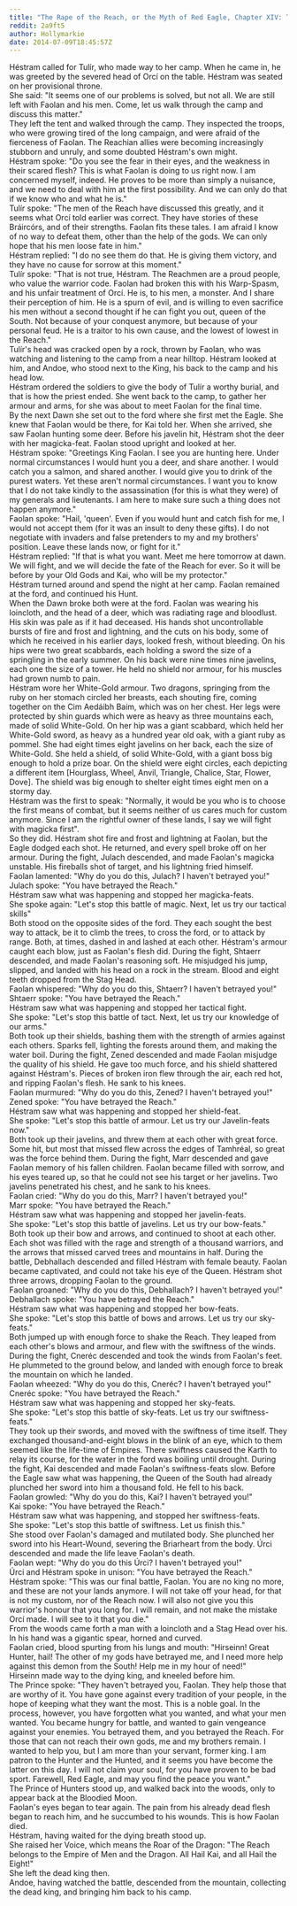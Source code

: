 ```yaml
---
title: "The Rape of the Reach, or the Myth of Red Eagle, Chapter XIV: The Last Battle"
reddit: 2a9ft5
author: Hollymarkie
date: 2014-07-09T18:45:57Z
---
```


Héstram called for Tulír, who made way to her camp. When he came in, he was greeted by the severed head of Orcí on the table. Héstram was seated on her provisional throne.  
She said: "It seems one of our problems is solved, but not all. We are still left with Faolan and his men. Come, let us walk through the camp and discuss this matter."  
They left the tent and walked through the camp. They inspected the troops, who were growing tired of the long campaign, and were afraid of the fierceness of Faolan. The Reachian allies were becoming increasingly stubborn and unruly, and some doubted Héstram's own might.  
Héstram spoke: "Do you see the fear in their eyes, and the weakness in their scared flesh? This is what Faolan is doing to us right now. I am concerned myself, indeed. He proves to be more than simply a nuisance, and we need to deal with him at the first possibility. And we can only do that if we know who and what he is."  
Tulír spoke: "The men of the Reach have discussed this greatly, and it seems what Orcí told earlier was correct. They have stories of these Bráircórs, and of their strengths. Faolan fits these tales. I am afraid I know of no way to defeat them, other than the help of the gods. We can only hope that his men loose fate in him."  
Héstram replied: "I do no see them do that. He is giving them victory, and they have no cause for sorrow at this moment."  
Tulír spoke: "That is not true, Héstram. The Reachmen are a proud people, who value the warrior code. Faolan had broken this with his Warp-Spasm, and his unfair treatment of Orcí. He is, to his men, a monster. And I share their perception of him. He is a spurn of evil, and is willing to even sacrifice his men without a second thought if he can fight you out, queen of the South. Not because of your conquest anymore, but because of your personal feud. He is a traitor to his own cause, and the lowest of lowest in the Reach."  
Tulír's head was cracked open by a rock, thrown by Faolan, who was watching and listening to the camp from a near hilltop. Héstram looked at him, and Andoe, who stood next to the King, his back to the camp and his head low.  
Héstram ordered the soldiers to give the body of Tulír a worthy burial, and that is how the priest ended. She went back to the camp, to gather her armour and arms, for she was about to meet Faolan for the final time.  
By the next Dawn she set out to the ford where she first met the Eagle. She knew that Faolan would be there, for Kai told her. When she arrived, she saw Faolan hunting some deer. Before his javelin hit, Héstram shot the deer with her magicka-feat. Faolan stood upright and looked at her.  
Héstram spoke: "Greetings King Faolan. I see you are hunting here. Under normal circumstances I would hunt you a deer, and share another. I would catch you a salmon, and shared another. I would give you to drink of the purest waters. Yet these aren't normal circumstances. I want you to know that I do not take kindly to the assassination (for this is what they were) of my generals and lieutenants. I am here to make sure such a thing does not happen anymore."  
Faolan spoke: "Hail, 'queen'. Even if you would hunt and catch fish for me, I would not accept them (for it was an insult to deny these gifts). I do not negotiate with invaders and false pretenders to my and my brothers' position. Leave these lands now, or fight for it."  
Héstram replied: "If that is what you want. Meet me here tomorrow at dawn. We will fight, and we will decide the fate of the Reach for ever. So it will be before by your Old Gods and Kai, who will be my protector."  
Héstram turned around and spend the night at her camp. Faolan remained at the ford, and continued his Hunt.  
When the Dawn broke both were at the ford. Faolan was wearing his loincloth, and the head of a deer, which was radiating rage and bloodlust. His skin was pale as if it had deceased. His hands shot uncontrollable bursts of fire and frost and lightning, and the cuts on his body, some of which he received in his earlier days, looked fresh, without bleeding. On his hips were two great scabbards, each holding a sword the size of a springling in the early summer. On his back were nine times nine javelins, each one the size of a tower. He held no shield nor armour, for his muscles had grown numb to pain.  
Héstram wore her White-Gold armour. Two dragons, springing from the ruby on her stomach circled her breasts, each shouting fire, coming together on the Cim Aedáibh Baím, which was on her chest. Her legs were protected by shin guards which were as heavy as three mountains each, made of solid White-Gold. On her hip was a giant scabbard, which held her White-Gold sword, as heavy as a hundred year old oak, with a giant ruby as pommel. She had eight times eight javelins on her back, each the size of White-Gold. She held a shield, of solid White-Gold, with a giant boss big enough to hold a prize boar. On the shield were eight circles, each depicting a different item [Hourglass, Wheel, Anvil, Triangle, Chalice, Star, Flower, Dove]. The shield was big enough to shelter eight times eight men on a stormy day.  
Héstram was the first to speak: "Normally, it would be you who is to choose the first means of combat, but it seems neither of us cares much for custom anymore. Since I am the rightful owner of these lands, I say we will fight with magicka first".  
So they did. Héstram shot fire and frost and lightning at Faolan, but the Eagle dodged each shot. He returned, and every spell broke off on her armour. During the fight, Julach descended, and made Faolan's magicka unstable. His fireballs shot of target, and his lightning fried himself.  
Faolan lamented: "Why do you do this, Julach? I haven't betrayed you!"  
Julach spoke: "You have betrayed the Reach."  
Héstram saw what was happening and stopped her magicka-feats.  
She spoke again: "Let's stop this battle of magic. Next, let us try our tactical skills"  
Both stood on the opposite sides of the ford. They each sought the best way to attack, be it to climb the trees, to cross the ford, or to attack by range. Both, at times, dashed in and lashed at each other. Héstram's armour caught each blow, just as Faolan's flesh did. During the fight, Shtaerr descended, and made Faolan's reasoning soft. He misjudged his jump, slipped, and landed with his head on a rock in the stream. Blood and eight teeth dropped from the Stag Head.  
Faolan whispered: "Why do you do this, Shtaerr? I haven't betrayed you!"  
Shtaerr spoke: "You have betrayed the Reach."  
Héstram saw what was happening and stopped her tactical fight.  
She spoke: "Let's stop this battle of tact. Next, let us try our knowledge of our arms."  
Both took up their shields, bashing them with the strength of armies against each others. Sparks fell, lighting the forests around them, and making the water boil. During the fight, Zened descended and made Faolan misjudge the quality of his shield. He gave too much force, and his shield shattered against Héstram's. Pieces of broken iron flew through the air, each red hot, and ripping Faolan's flesh. He sank to his knees.  
Faolan murmured: "Why do you do this, Zened? I haven't betrayed you!"  
Zened spoke: "You have betrayed the Reach."  
Héstram saw what was happening and stopped her shield-feat.  
She spoke: "Let's stop this battle of armour. Let us try our Javelin-feats now."  
Both took up their javelins, and threw them at each other with great force. Some hit, but most that missed flew across the edges of Tamhréal, so great was the force behind them. During the fight, Marr descended and gave Faolan memory of his fallen children. Faolan became filled with sorrow, and his eyes teared up, so that he could not see his target or her javelins. Two javelins penetrated his chest, and he sank to his knees.  
Faolan cried: "Why do you do this, Marr? I haven't betrayed you!"  
Marr spoke: "You have betrayed the Reach."  
Héstram saw what was happening and stopped her javelin-feats.  
She spoke: "Let's stop this battle of javelins. Let us try our bow-feats."  
Both took up their bow and arrows, and continued to shoot at each other. Each shot was filled with the rage and strength of a thousand warriors, and the arrows that missed carved trees and mountains in half. During the battle, Debhallach descended and filled Héstram with female beauty. Faolan became captivated, and could not take his eye of the Queen. Héstram shot three arrows, dropping Faolan to the ground.  
Faolan groaned: "Why do you do this, Debhallach? I haven't betrayed you!"  
Debhallach spoke: "You have betrayed the Reach."  
Héstram saw what was happening and stopped her bow-feats.  
She spoke: "Let's stop this battle of bows and arrows. Let us try our sky-feats."  
Both jumped up with enough force to shake the Reach. They leaped from each other's blows and armour, and flew with the swiftness of the winds. During the fight, Cneréc descended and took the winds from Faolan's feet. He plummeted to the ground below, and landed with enough force to break the mountain on which he landed.  
Faolan wheezed: "Why do you do this, Cneréc? I haven't betrayed you!"  
Cneréc spoke: "You have betrayed the Reach."  
Héstram saw what was happening and stopped her sky-feats.  
She spoke: "Let's stop this battle of sky-feats. Let us try our swiftness-feats."  
They took up their swords, and moved with the swiftness of time itself. They exchanged thousand-and-eight blows in the blink of an eye, which to them seemed like the life-time of Empires. There swiftness caused the Karth to relay its course, for the water in the ford was boiling until drought. During the fight, Kai descended and made Faolan's swiftness-feats slow. Before the Eagle saw what was happening, the Queen of the South had already plunched her sword into him a thousand fold. He fell to his back.  
Faolan growled: "Why do you do this, Kai? I haven't betrayed you!"  
Kai spoke: "You have betrayed the Reach."  
Héstram saw what was happening, and stopped her swiftness-feats.  
She spoke: "Let's stop this battle of swiftness. Let us finish this."  
She stood over Faolan's damaged and mutilated body. She plunched her sword into his Heart-Wound, severing the Briarheart from the body. Úrci descended and made the life leave Faolan's death.  
Faolan wept: "Why do you do this Úrci? I haven't betrayed you!"  
Úrci and Héstram spoke in unison: "You have betrayed the Reach."  
Héstram spoke: "This was our final battle, Faolan. You are no king no more, and these are not your lands anymore. I will not take off your head, for that is not my custom, nor of the Reach now. I will also not give you this warrior's honour that you long for. I will remain, and not make the mistake Orcí made. I will see to it that you die."  
From the woods came forth a man with a loincloth and a Stag Head over his. In his hand was a gigantic spear, horned and curved.  
Faolan cried, blood spurting from his lungs and mouth: "Hirseinn! Great Hunter, hail! The other of my gods have betrayed me, and I need more help against this demon from the South! Help me in my hour of need!"  
Hirseinn made way to the dying king, and kneeled before him.  
The Prince spoke: "They haven't betrayed you, Faolan. They help those that are worthy of it. You have gone against every tradition of your people, in the hope of keeping what they want the most. This is a noble goal. In the process, however, you have forgotten what you wanted, and what your men wanted. You became hungry for battle, and wanted to gain vengeance against your enemies. You betrayed them, and you betrayed the Reach. For those that can not reach their own gods, me and my brothers remain. I wanted to help you, but I am more than your servant, former king. I am patron to the Hunter and the Hunted, and it seems you have become the latter on this day. I will not claim your soul, for you have proven to be bad sport. Farewell, Red Eagle, and may you find the peace you want."  
The Prince of Hunters stood up, and walked back into the woods, only to appear back at the Bloodied Moon.  
Faolan's eyes began to tear again. The pain from his already dead flesh began to reach him, and he succumbed to his wounds. This is how Faolan died.  
Héstram, having waited for the dying breath stood up.  
She raised her Voice, which means the Roar of the Dragon: "The Reach belongs to the Empire of Men and the Dragon. All Hail Kai, and all Hail the Eight!"  
She left the dead king then.  
Andoe, having watched the battle, descended from the mountain, collecting the dead king, and bringing him back to his camp.

